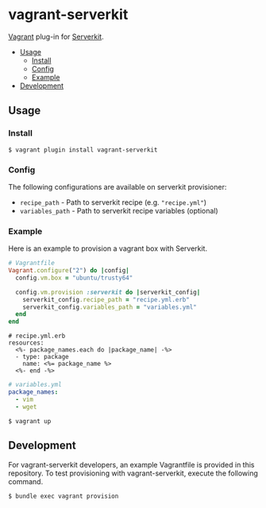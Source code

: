 # vagrant-serverkit
[Vagrant](https://github.com/mitchellh/vagrant) plug-in for [Serverkit](https://github.com/r7kamura/serverkit).

- [Usage](#usage)
  - [Install](#install)
  - [Config](#config)
  - [Example](#example)
- [Development](#development)

## Usage
### Install
```
$ vagrant plugin install vagrant-serverkit
```

### Config
The following configurations are available on serverkit provisioner:

- `recipe_path` - Path to serverkit recipe (e.g. `"recipe.yml"`)
- `variables_path` - Path to serverkit recipe variables (optional)

### Example
Here is an example to provision a vagrant box with Serverkit.

```rb
# Vagrantfile
Vagrant.configure("2") do |config|
  config.vm.box = "ubuntu/trusty64"

  config.vm.provision :serverkit do |serverkit_config|
    serverkit_config.recipe_path = "recipe.yml.erb"
    serverkit_config.variables_path = "variables.yml"
  end
end
```

```erb
# recipe.yml.erb
resources:
  <%- package_names.each do |package_name| -%>
  - type: package
    name: <%= package_name %>
  <%- end -%>
```

```yaml
# variables.yml
package_names:
  - vim
  - wget
```

```
$ vagrant up
```

## Development
For vagrant-serverkit developers, an example Vagrantfile is provided in this repository.
To test provisioning with vagrant-serverkit, execute the following command.

```
$ bundle exec vagrant provision
```
